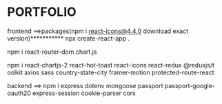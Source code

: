 # PORTFOLIO

frontend
==>packages(npm i react-icons@4.4.0  download exact version)***********
npx create-react-app .

npm i react-router-dom chart.js

npm i react-chartjs-2 react-hot-toast react-icons react-redux @reduxjs/t
oolkit axios sass country-state-city framer-motion protected-route-react 

backend
==>
npm i express dotenv mongoose passport passport-google-oauth20 express-session cookie-parser cors
